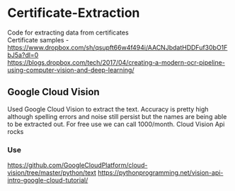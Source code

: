 # Certificate-Extraction  
Code for extracting data from certificates  
Certificate samples -  https://www.dropbox.com/sh/qsupft66w4f494i/AACNJbdatHDDFuf30bO1FbJ5a?dl=0  
https://blogs.dropbox.com/tech/2017/04/creating-a-modern-ocr-pipeline-using-computer-vision-and-deep-learning/

## Google Cloud Vision
Used Google Cloud Vision to extract the text. Accuracy is pretty high although spelling errors and noise still persist but the names are being able to be extracted out. For free use we can call 1000/month. Cloud Vision Api rocks

### Use
https://github.com/GoogleCloudPlatform/cloud-vision/tree/master/python/text
https://pythonprogramming.net/vision-api-intro-google-cloud-tutorial/

